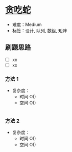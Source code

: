 # [贪吃蛇](https://leetcode-cn.com/problems/design-snake-game/)

- 难度：Medium
- 标签：设计, 队列, 数组, 矩阵

## 刷题思路

- [ ] xx
- [ ] xx

### 方法 1

- 复杂度：
    - 时间 O()
    - 空间 O()

``` js

```

### 方法 2

- 复杂度：
    - 时间 O()
    - 空间 O()

``` js

```
